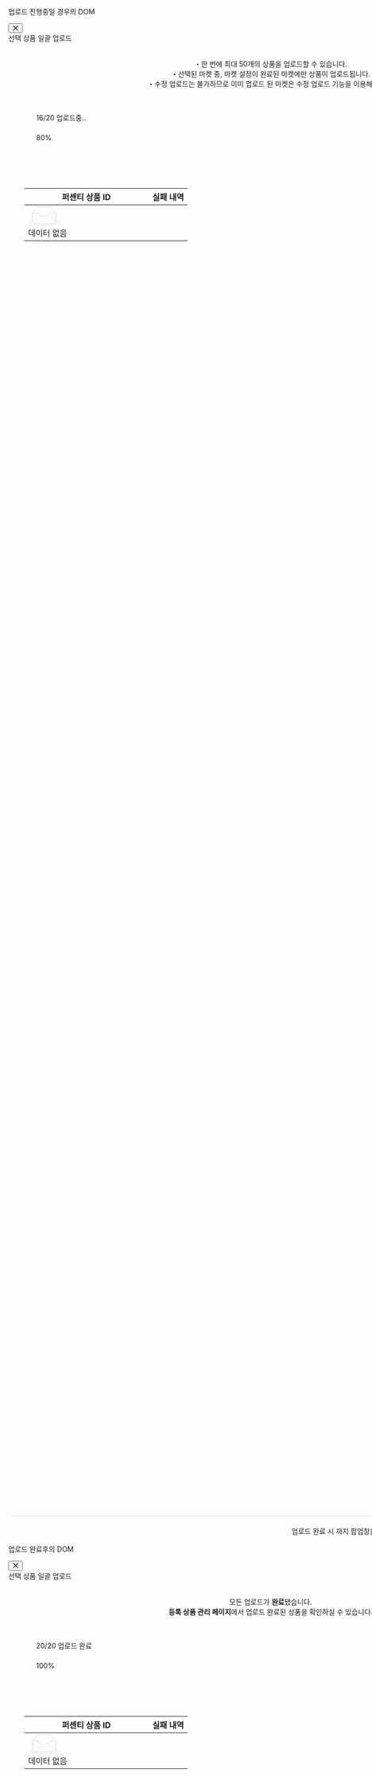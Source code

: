 업로드 진행중일 경우의 DOM

<div role="dialog" aria-labelledby=":r3l:" aria-modal="true" class="ant-modal css-1li46mu" style="width: 1056px; transform-origin: 35px 389.875px;"><div tabindex="0" aria-hidden="true" style="width: 0px; height: 0px; overflow: hidden; outline: none;"></div><div class="ant-modal-content"><button type="button" aria-label="Close" class="ant-modal-close"><span class="ant-modal-close-x"><span role="img" aria-label="close" class="anticon anticon-close ant-modal-close-icon"><svg fill-rule="evenodd" viewBox="64 64 896 896" focusable="false" data-icon="close" width="1em" height="1em" fill="currentColor" aria-hidden="true"><path d="M799.86 166.31c.02 0 .04.02.08.06l57.69 57.7c.04.03.05.05.06.08a.12.12 0 010 .06c0 .03-.02.05-.06.09L569.93 512l287.7 287.7c.04.04.05.06.06.09a.12.12 0 010 .07c0 .02-.02.04-.06.08l-57.7 57.69c-.03.04-.05.05-.07.06a.12.12 0 01-.07 0c-.03 0-.05-.02-.09-.06L512 569.93l-287.7 287.7c-.04.04-.06.05-.09.06a.12.12 0 01-.07 0c-.02 0-.04-.02-.08-.06l-57.69-57.7c-.04-.03-.05-.05-.06-.07a.12.12 0 010-.07c0-.03.02-.05.06-.09L454.07 512l-287.7-287.7c-.04-.04-.05-.06-.06-.09a.12.12 0 010-.07c0-.02.02-.04.06-.08l57.7-57.69c.03-.04.05-.05.07-.06a.12.12 0 01.07 0c.03 0 .05.02.09.06L512 454.07l287.7-287.7c.04-.04.06-.05.09-.06a.12.12 0 01.07 0z"></path></svg></span></span></button><div class="ant-modal-header"><div class="ant-modal-title" id=":r3l:">선택 상품 일괄 업로드</div></div><div class="ant-modal-body" style="height: 75vh;"><div style="display: flex; flex-direction: column; height: 100%;"><div style="overflow: auto; flex-basis: 0px; flex-grow: 1;"><div class="Card_Gray100_Radius8_Padding24__Nww3K" style="margin-top: 32px; margin-left: 32px; margin-right: 32px;"><div class="Font_Gray900Regular14__xpblw" style="text-align: center;">・한 번에 최대 50개의 상품을 업로드할 수 있습니다.</div><div class="Font_Gray900Regular14__xpblw" style="text-align: center;">・선택된 마켓 중, 마켓 설정이 완료된 마켓에만 상품이 업로드됩니다.</div><div class="Font_Gray900Regular14__xpblw" style="text-align: center;">・수정 업로드는 불가하므로 이미 업로드 된 마켓은 수정 업로드 기능을 이용해주세요.</div></div><div style="padding-top: 24px; padding-left: 32px; padding-right: 32px;"><div class="Card_Gray100_Radius8_Padding24__Nww3K" style="padding: 24px 24px 28px;"><div style="display: flex; justify-content: space-between; padding-bottom: 16px;"><span class="Font_Gray900Bold14__YBBo6">16/20 업로드중..</span><span class="Font_Gray900Regular14__xpblw">16건 성공 / 0건 실패</span></div><div class="ant-progress ant-progress-status-active ant-progress-line ant-progress-show-info ant-progress-small css-1li46mu" role="progressbar" aria-valuenow="80"><div class="ant-progress-outer" style="width: 100%; height: 6px;"><div class="ant-progress-inner"><div class="ant-progress-bg" style="width: 80%; height: 6px; --progress-percent: 0.8;"></div></div></div><span class="ant-progress-text" title="80%">80%</span></div></div></div><div style="display: flex; flex-direction: column; margin: 24px 32px 32px;"><div style="height: 25px;"></div><div class="ant-card ant-card-bordered css-1li46mu"><div class="ant-card-body"><div class="ant-table-wrapper css-1li46mu"><div class="ant-spin-nested-loading css-1li46mu"><div class="ant-spin-container"><div class="ant-table ant-table-empty css-1li46mu"><div class="ant-table-container"><div class="ant-table-content"><table style="table-layout: auto;"><colgroup><col style="width: 250px;"></colgroup><thead class="ant-table-thead"><tr><th class="ant-table-cell" scope="col">퍼센티 상품 ID</th><th class="ant-table-cell" scope="col">실패 내역</th></tr></thead><tbody class="ant-table-tbody"><tr class="ant-table-placeholder"><td class="ant-table-cell" colspan="2"><div class="css-1li46mu ant-empty ant-empty-normal"><div class="ant-empty-image"><svg width="64" height="41" viewBox="0 0 64 41" xmlns="http://www.w3.org/2000/svg"><g transform="translate(0 1)" fill="none" fill-rule="evenodd"><ellipse fill="#f5f5f5" cx="32" cy="33" rx="32" ry="7"></ellipse><g fill-rule="nonzero" stroke="#d9d9d9"><path d="M55 12.76L44.854 1.258C44.367.474 43.656 0 42.907 0H21.093c-.749 0-1.46.474-1.947 1.257L9 12.761V22h46v-9.24z"></path><path d="M41.613 15.931c0-1.605.994-2.93 2.227-2.931H55v18.137C55 33.26 53.68 35 52.05 35h-40.1C10.32 35 9 33.259 9 31.137V13h11.16c1.233 0 2.227 1.323 2.227 2.928v.022c0 1.605 1.005 2.901 2.237 2.901h14.752c1.232 0 2.237-1.308 2.237-2.913v-.007z" fill="#fafafa"></path></g></g></svg></div><div class="ant-empty-description">데이터 없음</div></div></td></tr></tbody></table></div></div></div></div></div></div></div></div></div></div><div style="display: flex; padding-top: 16px; padding-left: 16px; padding-right: 16px; border-top: 1px solid rgb(228, 229, 231); column-gap: 10px;"><div style="display: flex; margin-left: auto; justify-self: right; align-items: center; column-gap: 25px;"><div class="Font_RedRegular14__mljUG">업로드 완료 시 까지 팝업창을 닫지 마세요. 업로드 기능이 중단됩니다.</div><button type="button" class="ant-btn css-1li46mu ant-btn-default ant-btn-dangerous"><span>닫기</span></button></div></div></div></div></div><div tabindex="0" aria-hidden="true" style="width: 0px; height: 0px; overflow: hidden; outline: none;"></div></div>

업로드 완료후의 DOM

<div role="dialog" aria-labelledby=":r3l:" aria-modal="true" class="ant-modal css-1li46mu" style="width: 1056px; transform-origin: 35px 389.875px;"><div tabindex="0" aria-hidden="true" style="width: 0px; height: 0px; overflow: hidden; outline: none;"></div><div class="ant-modal-content"><button type="button" aria-label="Close" class="ant-modal-close"><span class="ant-modal-close-x"><span role="img" aria-label="close" class="anticon anticon-close ant-modal-close-icon"><svg fill-rule="evenodd" viewBox="64 64 896 896" focusable="false" data-icon="close" width="1em" height="1em" fill="currentColor" aria-hidden="true"><path d="M799.86 166.31c.02 0 .04.02.08.06l57.69 57.7c.04.03.05.05.06.08a.12.12 0 010 .06c0 .03-.02.05-.06.09L569.93 512l287.7 287.7c.04.04.05.06.06.09a.12.12 0 010 .07c0 .02-.02.04-.06.08l-57.7 57.69c-.03.04-.05.05-.07.06a.12.12 0 01-.07 0c-.03 0-.05-.02-.09-.06L512 569.93l-287.7 287.7c-.04.04-.06.05-.09.06a.12.12 0 01-.07 0c-.02 0-.04-.02-.08-.06l-57.69-57.7c-.04-.03-.05-.05-.06-.07a.12.12 0 010-.07c0-.03.02-.05.06-.09L454.07 512l-287.7-287.7c-.04-.04-.05-.06-.06-.09a.12.12 0 010-.07c0-.02.02-.04.06-.08l57.7-57.69c.03-.04.05-.05.07-.06a.12.12 0 01.07 0c.03 0 .05.02.09.06L512 454.07l287.7-287.7c.04-.04.06-.05.09-.06a.12.12 0 01.07 0z"></path></svg></span></span></button><div class="ant-modal-header"><div class="ant-modal-title" id=":r3l:">선택 상품 일괄 업로드</div></div><div class="ant-modal-body" style="height: 75vh;"><div style="display: flex; flex-direction: column; height: 100%;"><div style="overflow: auto; flex-basis: 0px; flex-grow: 1;"><div class="Card_Gray100_Radius8_Padding24__Nww3K" style="margin-top: 32px; margin-left: 32px; margin-right: 32px;"><div class="Font_Gray900Regular14__xpblw" style="text-align: center;">모든 업로드가 <b>완료</b>됐습니다.</div><div class="Font_Gray900Regular14__xpblw" style="text-align: center;"><b>등록 상품 관리 페이지</b>에서 업로드 완료된 상품을 확인하실 수 있습니다.</div></div><div style="padding-top: 24px; padding-left: 32px; padding-right: 32px;"><div class="Card_Gray100_Radius8_Padding24__Nww3K" style="padding: 24px 24px 28px;"><div style="display: flex; justify-content: space-between; padding-bottom: 16px;"><span class="Font_Gray900Bold14__YBBo6">20/20 업로드 완료</span><span class="Font_Gray900Regular14__xpblw">20건 성공 / 0건 실패</span></div><div class="ant-progress ant-progress-status-active ant-progress-line ant-progress-show-info ant-progress-small css-1li46mu" role="progressbar" aria-valuenow="100"><div class="ant-progress-outer" style="width: 100%; height: 6px;"><div class="ant-progress-inner"><div class="ant-progress-bg" style="width: 100%; height: 6px; --progress-percent: 1;"></div></div></div><span class="ant-progress-text" title="100%">100%</span></div></div></div><div style="display: flex; flex-direction: column; margin: 24px 32px 32px;"><div style="height: 25px;"></div><div class="ant-card ant-card-bordered css-1li46mu"><div class="ant-card-body"><div class="ant-table-wrapper css-1li46mu"><div class="ant-spin-nested-loading css-1li46mu"><div class="ant-spin-container"><div class="ant-table ant-table-empty css-1li46mu"><div class="ant-table-container"><div class="ant-table-content"><table style="table-layout: auto;"><colgroup><col style="width: 250px;"></colgroup><thead class="ant-table-thead"><tr><th class="ant-table-cell" scope="col">퍼센티 상품 ID</th><th class="ant-table-cell" scope="col">실패 내역</th></tr></thead><tbody class="ant-table-tbody"><tr class="ant-table-placeholder"><td class="ant-table-cell" colspan="2"><div class="css-1li46mu ant-empty ant-empty-normal"><div class="ant-empty-image"><svg width="64" height="41" viewBox="0 0 64 41" xmlns="http://www.w3.org/2000/svg"><g transform="translate(0 1)" fill="none" fill-rule="evenodd"><ellipse fill="#f5f5f5" cx="32" cy="33" rx="32" ry="7"></ellipse><g fill-rule="nonzero" stroke="#d9d9d9"><path d="M55 12.76L44.854 1.258C44.367.474 43.656 0 42.907 0H21.093c-.749 0-1.46.474-1.947 1.257L9 12.761V22h46v-9.24z"></path><path d="M41.613 15.931c0-1.605.994-2.93 2.227-2.931H55v18.137C55 33.26 53.68 35 52.05 35h-40.1C10.32 35 9 33.259 9 31.137V13h11.16c1.233 0 2.227 1.323 2.227 2.928v.022c0 1.605 1.005 2.901 2.237 2.901h14.752c1.232 0 2.237-1.308 2.237-2.913v-.007z" fill="#fafafa"></path></g></g></svg></div><div class="ant-empty-description">데이터 없음</div></div></td></tr></tbody></table></div></div></div></div></div></div></div></div></div></div><div style="display: flex; padding-top: 16px; padding-left: 16px; padding-right: 16px; border-top: 1px solid rgb(228, 229, 231); column-gap: 10px;"><div style="display: flex; margin-left: auto; justify-self: right; align-items: center; column-gap: 25px;"><button type="button" class="ant-btn css-1li46mu ant-btn-primary"><span>닫기</span></button></div></div></div></div></div><div tabindex="0" aria-hidden="true" style="width: 0px; height: 0px; overflow: hidden; outline: none;"></div></div>